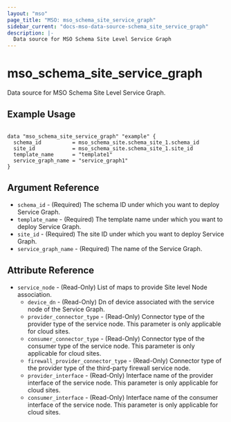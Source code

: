 ```yaml
---
layout: "mso"
page_title: "MSO: mso_schema_site_service_graph"
sidebar_current: "docs-mso-data-source-schema_site_service_graph"
description: |-
  Data source for MSO Schema Site Level Service Graph
---
```


# mso_schema_site_service_graph #

Data source for MSO Schema Site Level Service Graph.

## Example Usage ##

```hcl

data "mso_schema_site_service_graph" "example" {
  schema_id          = mso_schema_site.schema_site_1.schema_id
  site_id            = mso_schema_site.schema_site_1.site_id
  template_name      = "template1"
  service_graph_name = "service_graph1"
}

```

## Argument Reference ##
* `schema_id` - (Required) The schema ID under which you want to deploy Service Graph.
* `template_name` - (Required) The template name under which you want to deploy Service Graph.
* `site_id` - (Required) The site ID under which you want to deploy Service Graph.
* `service_graph_name` - (Required) The name of the Service Graph.


## Attribute Reference ##

* `service_node` - (Read-Only) List of maps to provide Site level Node association.
    * `device_dn` - (Read-Only) Dn of device associated with the service node of the Service Graph.
    * `provider_connector_type` - (Read-Only) Connector type of the provider type of the service node. This parameter is only applicable for cloud sites.
    * `consumer_connector_type` - (Read-Only) Connector type of the consumer type of the service node. This parameter is only applicable for cloud sites.
    * `firewall_provider_connector_type` - (Read-Only) Connector type of the provider type of the third-party firewall service node.
    * `provider_interface` - (Read-Only) Interface name of the provider interface of the service node. This parameter is only applicable for cloud sites.
    * `consumer_interface` - (Read-Only) Interface name of the consumer interface of the service node. This parameter is only applicable for cloud sites.
